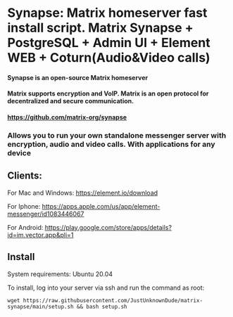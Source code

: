
# Synapse: Matrix homeserver fast install script. Matrix Synapse + PostgreSQL + Admin UI + Element WEB + Coturn(Audio&amp;Video calls)


#### Synapse is an open-source Matrix homeserver
#### Matrix supports encryption and VoIP. Matrix is ​​an open protocol for decentralized and secure communication.
#### https://github.com/matrix-org/synapse


### Allows you to run your own standalone messenger server with encryption, audio and video calls. With applications for any device



## Clients:
For Mac and Windows: https://element.io/download 

For Iphone: https://apps.apple.com/us/app/element-messenger/id1083446067 

For Android: https://play.google.com/store/apps/details?id=im.vector.app&pli=1 



## Install 
System requirements:
Ubuntu 20.04

To install, log into your server via ssh and run the command as root:
```
wget https://raw.githubusercontent.com/JustUnknownDude/matrix-synapse/main/setup.sh && bash setup.sh
```

